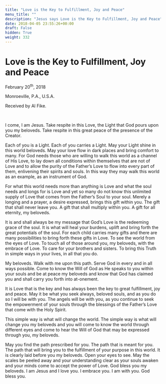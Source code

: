```yaml
---
title: "Love is the Key to Fulfillment, Joy and Peace"
menu_title: ""
description: "Jesus says Love is the Key to Fulfillment, Joy and Peace"
date: 2018-04-05 23:55:26+00:00
draft: False
hidden: True
weight: 332
---
```

# Love is the Key to Fulfillment, Joy and Peace

February 20<sup>th</sup>, 2018

Monroeville, P.A., U.S.A.

Received by Al Fike.

 

I come, I am Jesus. Take respite in this Love, the Light that God pours upon you my beloveds. Take respite in this great peace of the presence of the Creator.

Each of you is a Light. Each of you carries a Light. May your Light shine in this world beloveds. May your love flow in dark places and bring comfort to many. For God needs those who are willing to walk this world as a channel of His Love, to lay down all conditions within themselves that are not of Love and to allow the purity of the Father’s Love to flow into every part of them, enlivening their spirits and souls. In this way they may walk this world as an example, as an instrument of God.

For what this world needs more than anything is Love and what the soul needs and longs for is Love and yet so many do not know this unlimited supply of Love that comes from the Father’s Soul to your soul. Merely a longing and a prayer, a desire expressed, brings this gift within you. The gift that shall never leave you. A gift that shall multiply within you. A gift for all eternity, my beloveds.

It is and shall always be my message that God’s Love is the redeeming grace of the soul. It is what will heal your burdens, uplift and bring forth the great potentials of the soul. For each child carries many gifts and there are many possibilities to bring forth these gifts in Love. To see the world from the eyes of Love. To touch all of those around you, my beloveds, with the embrace of Love. To care for your brothers and sisters. To bring this Truth in simple ways in your lives, in all that you do.

My beloveds. Walk with me upon this path. Serve God in every and in all ways possible. Come to know the Will of God as He speaks to you within your souls and be at peace my beloveds and know that God has claimed you and shall carry you forth into at-onement. 

It is Love that is the key and has always been the key to great fulfillment, joy and peace. May it be what you seek always, beloved souls, and as you do so I will be with you. The angels will be with you, as you continue to seek the empowerment of your souls through the blessings of the Father’s Love that come with the Holy Spirit. 

This simple way is what will change the world. The simple way is what will change you my beloveds and you will come to know the world through different eyes and come to hear the Will of God that may be expressed through you, my beloveds. 

May you find the path prescribed for you. The path that is meant for you. The path that will bring you to the fulfillment of your purpose in this world. It is clearly laid before you my beloveds. Open your eyes to see. May the scales be peeled away and your understanding clear as your souls awaken and your minds come to accept the power of Love. God bless you my beloveds. I am Jesus and I love you. I embrace you. I am with you. God bless you.